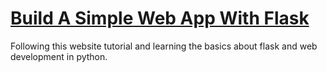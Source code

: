 # [Build A Simple Web App With Flask](https://pythonspot.com/flask-web-app-with-python/)

Following this website tutorial and learning the basics about flask and web development in python.
